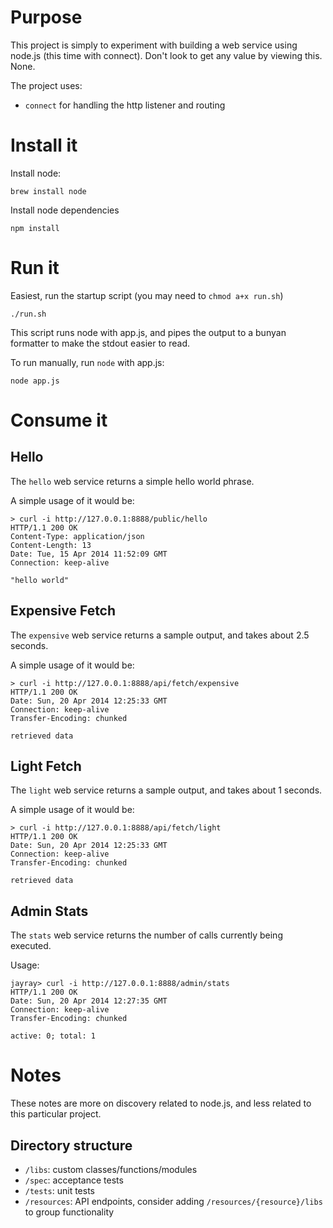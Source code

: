 Purpose
=======
This project is simply to experiment with building a web service using node.js (this time with connect).  Don't look to get any value by viewing this.  None.

The project uses:
- `connect` for handling the http listener and routing


Install it
==========
Install node:
```
brew install node
```


Install node dependencies
```
npm install 
```

Run it
======
Easiest, run the startup script (you may need to `chmod a+x run.sh`)
```
./run.sh
```

This script runs node with app.js, and pipes the output to a bunyan formatter to make the stdout easier to read.

To run manually, run `node` with app.js:
```
node app.js
```

Consume it
==========

Hello
-----
The `hello` web service returns a simple hello world phrase.

A simple usage of it would be:
```
> curl -i http://127.0.0.1:8888/public/hello
HTTP/1.1 200 OK
Content-Type: application/json
Content-Length: 13
Date: Tue, 15 Apr 2014 11:52:09 GMT
Connection: keep-alive

"hello world"
```

Expensive Fetch
---------------
The `expensive` web service returns a sample output, and takes about 2.5 seconds.

A simple usage of it would be:
```
> curl -i http://127.0.0.1:8888/api/fetch/expensive
HTTP/1.1 200 OK
Date: Sun, 20 Apr 2014 12:25:33 GMT
Connection: keep-alive
Transfer-Encoding: chunked

retrieved data 
```

Light Fetch
-----------
The `light` web service returns a sample output, and takes about 1 seconds.

A simple usage of it would be:
```
> curl -i http://127.0.0.1:8888/api/fetch/light
HTTP/1.1 200 OK
Date: Sun, 20 Apr 2014 12:25:33 GMT
Connection: keep-alive
Transfer-Encoding: chunked

retrieved data 
```

Admin Stats
-----------
The `stats` web service returns the number of calls currently being executed.

Usage:
```
jayray> curl -i http://127.0.0.1:8888/admin/stats
HTTP/1.1 200 OK
Date: Sun, 20 Apr 2014 12:27:35 GMT
Connection: keep-alive
Transfer-Encoding: chunked

active: 0; total: 1 
```

Notes
=====
These notes are more on discovery related to node.js, and less related to this particular project.

Directory structure
-------------------
* `/libs`: custom classes/functions/modules
* `/spec`: acceptance tests
* `/tests`: unit tests
* `/resources`: API endpoints, consider adding `/resources/{resource}/libs` to group functionality
